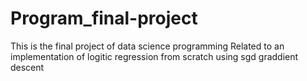 # Program_final-project
This is the final project of data science programming 
Related to an implementation of logitic regression from scratch using sgd graddient descent 

